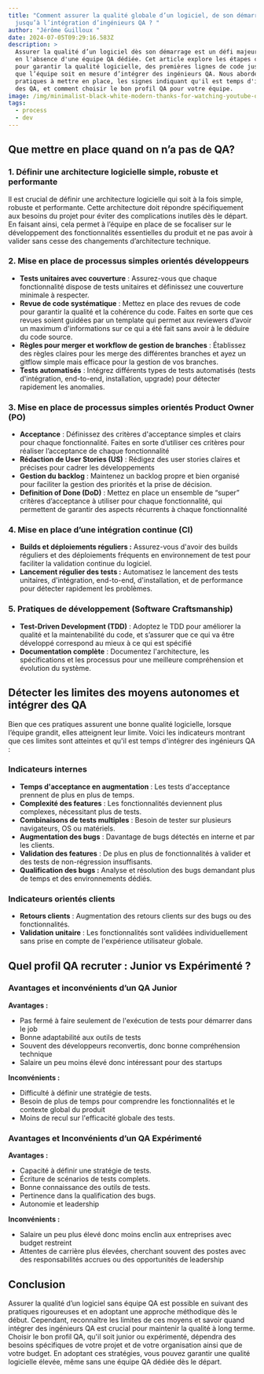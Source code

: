 ```yaml
---
title: "Comment assurer la qualité globale d’un logiciel, de son démarrage
  jusqu’à l’intégration d’ingénieurs QA ? "
author: "Jérôme Guilloux "
date: 2024-07-05T09:29:16.583Z
description: >
  Assurer la qualité d’un logiciel dès son démarrage est un défi majeur, surtout
  en l'absence d'une équipe QA dédiée. Cet article explore les étapes cruciales
  pour garantir la qualité logicielle, des premières lignes de code jusqu’à ce
  que l’équipe soit en mesure d’intégrer des ingénieurs QA. Nous aborderons les
  pratiques à mettre en place, les signes indiquant qu'il est temps d'intégrer
  des QA, et comment choisir le bon profil QA pour votre équipe.
image: /img/minimalist-black-white-modern-thanks-for-watching-youtube-outro-video-20-.png
tags:
  - process
  - dev
---
```

## Que mettre en place quand on n’a pas de QA?

### 1. Définir une architecture logicielle simple, robuste et performante

Il est crucial de définir une architecture logicielle qui soit à la fois simple, robuste et performante. Cette architecture doit répondre spécifiquement aux besoins du projet pour éviter des complications inutiles dès le départ. En faisant ainsi, cela permet à l’équipe en place de se focaliser sur le développement des fonctionnalités essentielles du produit et ne pas avoir à valider sans cesse des changements d’architecture technique.

### 2. Mise en place de processus simples orientés développeurs

* **Tests unitaires avec couverture** : Assurez-vous que chaque fonctionnalité dispose de tests unitaires et définissez une couverture minimale à respecter.
* **Revue de code systématique** : Mettez en place des revues de code pour garantir la qualité et la cohérence du code. Faites en sorte que ces revues soient guidées par un template qui permet aux reviewers d’avoir un maximum d'informations sur ce qui a été fait sans avoir à le déduire du code source.
* **Règles pour merger et workflow de gestion de branches** : Établissez des règles claires pour les merge des différentes branches et ayez un gitflow simple mais efficace pour la gestion de vos branches.
* **Tests automatisés** : Intégrez différents types de tests automatisés (tests d'intégration, end-to-end, installation, upgrade) pour détecter rapidement les anomalies.

### 3. Mise en place de processus simples orientés Product Owner (PO)

* **Acceptance** : Définissez des critères d'acceptance simples et clairs pour chaque fonctionnalité. Faites en sorte d’utiliser ces critères pour réaliser l’acceptance de chaque fonctionnalité
* **Rédaction de User Stories (US)** : Rédigez des user stories claires et précises pour cadrer les développements
* **Gestion du backlog** : Maintenez un backlog propre et bien organisé pour faciliter la gestion des priorités et la prise de décision.
* **Definition of Done (DoD)** : Mettez en place un ensemble de “super” critères d’acceptance à utiliser pour chaque fonctionnalité, qui permettent de garantir des aspects récurrents à chaque fonctionnalité

### 4. Mise en place d’une intégration continue (CI)

* **Builds et déploiements réguliers :** Assurez-vous d'avoir des builds réguliers et des déploiements fréquents en environnement de test pour faciliter la validation continue du logiciel.
* **Lancement régulier des tests :** Automatisez le lancement des tests unitaires, d'intégration, end-to-end, d'installation, et de performance pour détecter rapidement les problèmes.

### 5. Pratiques de développement (Software Craftsmanship)

* **Test-Driven Development (TDD)** : Adoptez le TDD pour améliorer la qualité et la maintenabilité du code, et s’assurer que ce qui va être développé correspond au mieux à ce qui est spécifié
* **Documentation complète** : Documentez l'architecture, les spécifications et les processus pour une meilleure compréhension et évolution du système.



## Détecter les limites des moyens autonomes et intégrer des QA

Bien que ces pratiques assurent une bonne qualité logicielle, lorsque l’équipe grandit, elles atteignent leur limite. Voici les indicateurs montrant que ces limites sont atteintes et qu'il est temps d'intégrer des ingénieurs QA :



### Indicateurs internes

* **Temps d'acceptance en augmentation** : Les tests d'acceptance prennent de plus en plus de temps.
* **Complexité des features** : Les fonctionnalités deviennent plus complexes, nécessitant plus de tests.
* **Combinaisons de tests multiples** : Besoin de tester sur plusieurs navigateurs, OS ou matériels.
* **Augmentation des bugs** : Davantage de bugs détectés en interne et par les clients.
* **Validation des features** : De plus en plus de fonctionnalités à valider et des tests de non-régression insuffisants.
* **Qualification des bugs :** Analyse et résolution des bugs demandant plus de temps et des environnements dédiés.

### Indicateurs orientés clients

* **Retours clients** : Augmentation des retours clients sur des bugs ou des fonctionnalités.
* **Validation unitaire** : Les fonctionnalités sont validées individuellement sans prise en compte de l'expérience utilisateur globale.

## Quel profil QA recruter : Junior vs Expérimenté ?

### Avantages et inconvénients d’un QA Junior

**Avantages :**

* Pas fermé à faire seulement de l'exécution de tests pour démarrer dans le job
* Bonne adaptabilité aux outils de tests
* Souvent des développeurs reconvertis, donc bonne compréhension technique
* Salaire un peu moins élevé donc intéressant pour des startups

**Inconvénients :**

* Difficulté à définir une stratégie de tests.
* Besoin de plus de temps pour comprendre les fonctionnalités et le contexte global du produit
* Moins de recul sur l'efficacité globale des tests.



### Avantages et Inconvénients d’un QA Expérimenté

**Avantages :**

* Capacité à définir une stratégie de tests.
* Écriture de scénarios de tests complets.
* Bonne connaissance des outils de tests.
* Pertinence dans la qualification des bugs.
* Autonomie et leadership

**Inconvénients :**

* Salaire un peu plus élevé donc moins enclin aux entreprises avec budget restreint
* Attentes de carrière plus élevées, cherchant souvent des postes avec des responsabilités accrues ou des opportunités de leadership

## Conclusion

Assurer la qualité d’un logiciel sans équipe QA est possible en suivant des pratiques rigoureuses et en adoptant une approche méthodique dès le début. Cependant, reconnaître les limites de ces moyens et savoir quand intégrer des ingénieurs QA est crucial pour maintenir la qualité à long terme. Choisir le bon profil QA, qu'il soit junior ou expérimenté, dépendra des besoins spécifiques de votre projet et de votre organisation ainsi que de votre budget. En adoptant ces stratégies, vous pouvez garantir une qualité logicielle élevée, même sans une équipe QA dédiée dès le départ.